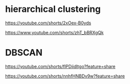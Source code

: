 # hierarchical clustering 

https://youtube.com/shorts/2xOex-B0yds

https://www.youtube.com/shorts/zhT_bBRXgQk

# DBSCAN

https://youtube.com/shorts/flPDiidltgo?feature=share

https://youtube.com/shorts/nnhfHNBDv9w?feature=share
